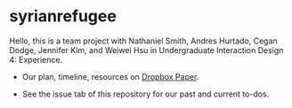 # syrianrefugee

Hello, this is a team project with Nathaniel Smith, Andres Hurtado, Cegan Dodge, Jennifer Kim, and Weiwei Hsu in Undergraduate Interaction Design 4: Experience.

* Our plan, timeline, resources on [Dropbox Paper](https://paper.dropbox.com/doc/Syrian-Refugee-FAULwhXWjvTNnYETJrq2x).

* See the issue tab of this repository for our past and current to-dos.
